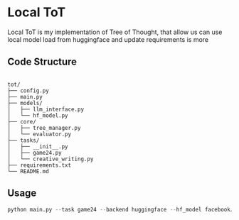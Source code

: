 # Local ToT

Local ToT is my implementation of Tree of Thought, that allow us can use local model load from huggingface and update requirements is more

## Code Structure

```

tot/
├── config.py
├── main.py
├── models/
│   ├── llm_interface.py
│   └── hf_model.py
├── core/
│   ├── tree_manager.py
│   └── evaluator.py
├── tasks/
│   ├── __init__.py
│   ├── game24.py
│   └── creative_writing.py
├── requirements.txt
└── README.md
```

## Usage

```python
python main.py --task game24 --backend huggingface --hf_model facebook/opt-1.3b
```
